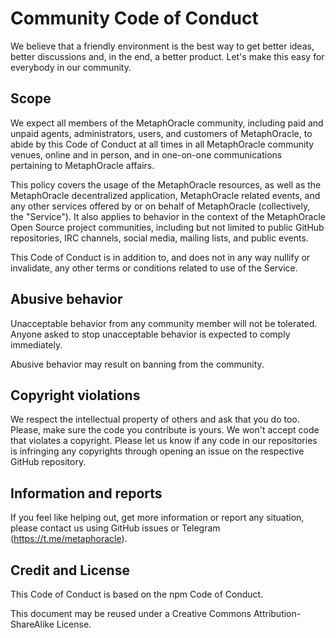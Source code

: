# Community Code of Conduct

We believe that a friendly environment is the best way to get better ideas, better discussions and, in the end, a better product. Let's make this easy for everybody in our community.


## Scope
We expect all members of the MetaphOracle community, including paid and unpaid agents, administrators, users, and customers of MetaphOracle, to abide by this Code of Conduct at all times in all MetaphOracle community venues, online and in person, and in one-on-one communications pertaining to MetaphOracle affairs.

This policy covers the usage of the MetaphOracle resources, as well as the MetaphOracle decentralized application, MetaphOracle related events, and any other services offered by or on behalf of MetaphOracle (collectively, the "Service"). It also applies to behavior in the context of the MetaphOracle Open Source project communities, including but not limited to public GitHub repositories, IRC channels, social media, mailing lists, and public events.

This Code of Conduct is in addition to, and does not in any way nullify or invalidate, any other terms or conditions related to use of the Service.


## Abusive behavior
Unacceptable behavior from any community member will not be tolerated. Anyone asked to stop unacceptable behavior is expected to comply immediately.

Abusive behavior may result on banning from the community.


## Copyright violations
We respect the intellectual property of others and ask that you do too. Please, make sure the code you contribute is yours. We won't accept code that violates a copyright. Please let us know if any code in our repositories is infringing any copyrights through opening an issue on the respective GitHub repository.


## Information and reports
If you feel like helping out, get more information or report any situation, please contact us using GitHub issues or Telegram (https://t.me/metaphoracle).

## Credit and License
This Code of Conduct is based on the npm Code of Conduct.

This document may be reused under a Creative Commons Attribution-ShareAlike License.

